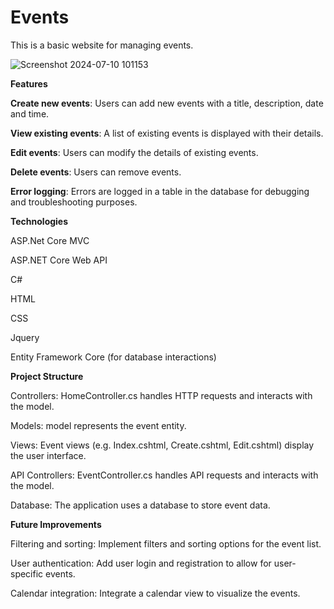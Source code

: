 # Events
This is a basic website for managing events.

![Screenshot 2024-07-10 101153](https://github.com/Mahalakshmi-kalidass/EventsManagement/assets/89296562/0c726f34-e6d6-4e9f-b885-7890d2765dd0)


**Features**

**Create new events**: Users can add new events with a title, description, date and time.

**View existing events**: A list of existing events is displayed with their details.

**Edit events**: Users can modify the details of existing events.

**Delete events**: Users can remove events.

**Error logging**: Errors are logged in a table in the database for debugging and troubleshooting purposes.

**Technologies**

  ASP.Net Core MVC
  
  ASP.NET Core Web API
  
  C#
  
  HTML
  
  CSS
  
  Jquery
  
  Entity Framework Core (for database interactions)

  
**Project Structure**

Controllers: HomeController.cs handles HTTP requests and interacts with the model.

Models: model represents the event entity.

Views: Event views (e.g. Index.cshtml, Create.cshtml, Edit.cshtml) display the user interface.

API Controllers: EventController.cs handles API requests and interacts with the model.

Database: The application uses a database to store event data.

**Future Improvements**

Filtering and sorting: Implement filters and sorting options for the event list.

User authentication: Add user login and registration to allow for user-specific events.

Calendar integration: Integrate a calendar view to visualize the events.
